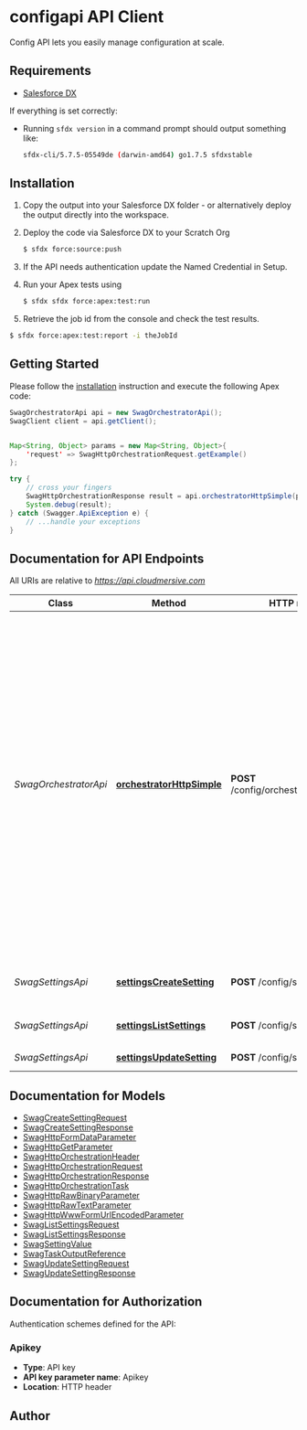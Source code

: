 # configapi API Client

Config API lets you easily manage configuration at scale.

## Requirements

- [Salesforce DX](https://www.salesforce.com/products/platform/products/salesforce-dx/)


If everything is set correctly:

- Running `sfdx version` in a command prompt should output something like:

  ```bash
  sfdx-cli/5.7.5-05549de (darwin-amd64) go1.7.5 sfdxstable
  ```


## Installation

1. Copy the output into your Salesforce DX folder - or alternatively deploy the output directly into the workspace.
2. Deploy the code via Salesforce DX to your Scratch Org

   ```bash
   $ sfdx force:source:push
   ```
3. If the API needs authentication update the Named Credential in Setup.
4. Run your Apex tests using

    ```bash
    $ sfdx sfdx force:apex:test:run
    ```
5. Retrieve the job id from the console and check the test results.

  ```bash
  $ sfdx force:apex:test:report -i theJobId
  ```


## Getting Started

Please follow the [installation](#installation) instruction and execute the following Apex code:

```java
SwagOrchestratorApi api = new SwagOrchestratorApi();
SwagClient client = api.getClient();


Map<String, Object> params = new Map<String, Object>{
    'request' => SwagHttpOrchestrationRequest.getExample()
};

try {
    // cross your fingers
    SwagHttpOrchestrationResponse result = api.orchestratorHttpSimple(params);
    System.debug(result);
} catch (Swagger.ApiException e) {
    // ...handle your exceptions
}
```

## Documentation for API Endpoints

All URIs are relative to *https://api.cloudmersive.com*

Class | Method | HTTP request | Description
------------ | ------------- | ------------- | -------------
*SwagOrchestratorApi* | [**orchestratorHttpSimple**](docs/SwagOrchestratorApi.md#orchestratorHttpSimple) | **POST** /config/orchestrator/http/simple | Orchestrate multiple HTTP API calls with a single API call in the order specified.  Call other Cloudmersive APIs or third party APIs.  For Cloudmersive APIs, the API Key will automatically propogate to the child calls without needing to be set explicitly.  Name each task and reference the output of a previous task in the inputs to a given task.
*SwagSettingsApi* | [**settingsCreateSetting**](docs/SwagSettingsApi.md#settingsCreateSetting) | **POST** /config/settings/create | Create a setting in the specified bucket
*SwagSettingsApi* | [**settingsListSettings**](docs/SwagSettingsApi.md#settingsListSettings) | **POST** /config/settings/list | Enumerate the settings in a bucket
*SwagSettingsApi* | [**settingsUpdateSetting**](docs/SwagSettingsApi.md#settingsUpdateSetting) | **POST** /config/settings/update | Update a setting


## Documentation for Models

 - [SwagCreateSettingRequest](docs/SwagCreateSettingRequest.md)
 - [SwagCreateSettingResponse](docs/SwagCreateSettingResponse.md)
 - [SwagHttpFormDataParameter](docs/SwagHttpFormDataParameter.md)
 - [SwagHttpGetParameter](docs/SwagHttpGetParameter.md)
 - [SwagHttpOrchestrationHeader](docs/SwagHttpOrchestrationHeader.md)
 - [SwagHttpOrchestrationRequest](docs/SwagHttpOrchestrationRequest.md)
 - [SwagHttpOrchestrationResponse](docs/SwagHttpOrchestrationResponse.md)
 - [SwagHttpOrchestrationTask](docs/SwagHttpOrchestrationTask.md)
 - [SwagHttpRawBinaryParameter](docs/SwagHttpRawBinaryParameter.md)
 - [SwagHttpRawTextParameter](docs/SwagHttpRawTextParameter.md)
 - [SwagHttpWwwFormUrlEncodedParameter](docs/SwagHttpWwwFormUrlEncodedParameter.md)
 - [SwagListSettingsRequest](docs/SwagListSettingsRequest.md)
 - [SwagListSettingsResponse](docs/SwagListSettingsResponse.md)
 - [SwagSettingValue](docs/SwagSettingValue.md)
 - [SwagTaskOutputReference](docs/SwagTaskOutputReference.md)
 - [SwagUpdateSettingRequest](docs/SwagUpdateSettingRequest.md)
 - [SwagUpdateSettingResponse](docs/SwagUpdateSettingResponse.md)


## Documentation for Authorization

Authentication schemes defined for the API:
### Apikey

- **Type**: API key
- **API key parameter name**: Apikey
- **Location**: HTTP header


## Author



